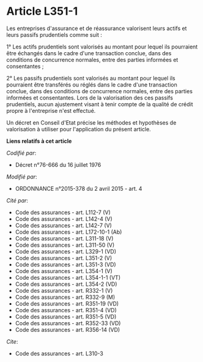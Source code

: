 # Article L351-1

Les entreprises d'assurance et de réassurance valorisent leurs actifs et leurs passifs prudentiels comme suit : 

1° Les actifs prudentiels sont valorisés au montant pour lequel ils pourraient être échangés dans le cadre d'une transaction
conclue, dans des conditions de concurrence normales, entre des parties informées et consentantes ; 

2° Les passifs prudentiels sont valorisés au montant pour lequel ils pourraient être transférés ou réglés dans le cadre d'une
transaction conclue, dans des conditions de concurrence normales, entre des parties informées et consentantes. Lors de la
valorisation des ces passifs prudentiels, aucun ajustement visant à tenir compte de la qualité de crédit propre à
l'entreprise n'est effectué. 

Un décret en Conseil d'Etat précise les méthodes et hypothèses de valorisation à utiliser pour l'application du présent
article.

**Liens relatifs à cet article**

_Codifié par_:

  - Décret n°76-666 du 16 juillet 1976

_Modifié par_:

  - ORDONNANCE n°2015-378 du 2 avril 2015 - art. 4

_Cité par_:

  - Code des assurances - art. L112-7 (V)
  - Code des assurances - art. L142-4 (V)
  - Code des assurances - art. L142-7 (V)
  - Code des assurances - art. L172-10-1 (Ab)
  - Code des assurances - art. L311-18 (V)
  - Code des assurances - art. L311-50 (V)
  - Code des assurances - art. L329-1 (VD)
  - Code des assurances - art. L351-2 (V)
  - Code des assurances - art. L351-3 (VD)
  - Code des assurances - art. L354-1 (V)
  - Code des assurances - art. L354-1-1 (VT)
  - Code des assurances - art. L354-2 (VD)
  - Code des assurances - art. R332-1 (V)
  - Code des assurances - art. R332-9 (M)
  - Code des assurances - art. R351-19 (VD)
  - Code des assurances - art. R351-4 (VD)
  - Code des assurances - art. R351-5 (VD)
  - Code des assurances - art. R352-33 (VD)
  - Code des assurances - art. R356-14 (VD)

_Cite_:

  - Code des assurances - art. L310-3
